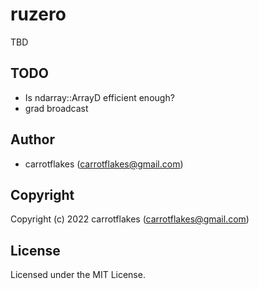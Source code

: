 # ruzero

TBD

## TODO

- Is ndarray::ArrayD efficient enough?
- grad broadcast

## Author

* carrotflakes (carrotflakes@gmail.com)

## Copyright

Copyright (c) 2022 carrotflakes (carrotflakes@gmail.com)

## License

Licensed under the MIT License.
